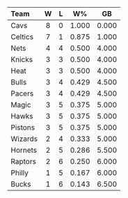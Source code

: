 | Team                             |  W  |  L  |  W%   |  GB   |
|:---------------------------------|:---:|:---:|:-----:|:-----:|
| [](/r/clevelandcavs) Cavs        |  8  |  0  | 1.000 | 0.000 |
| [](/r/bostonceltics) Celtics     |  7  |  1  | 0.875 | 1.000 |
| [](/r/gonets) Nets               |  4  |  4  | 0.500 | 4.000 |
| [](/r/nyknicks) Knicks           |  3  |  3  | 0.500 | 4.000 |
| [](/r/heat) Heat                 |  3  |  3  | 0.500 | 4.000 |
| [](/r/chicagobulls) Bulls        |  3  |  4  | 0.429 | 4.500 |
| [](/r/pacers) Pacers             |  3  |  4  | 0.429 | 4.500 |
| [](/r/orlandomagic) Magic        |  3  |  5  | 0.375 | 5.000 |
| [](/r/atlantahawks) Hawks        |  3  |  5  | 0.375 | 5.000 |
| [](/r/detroitpistons) Pistons    |  3  |  5  | 0.375 | 5.000 |
| [](/r/washingtonwizards) Wizards |  2  |  4  | 0.333 | 5.000 |
| [](/r/charlottehornets) Hornets  |  2  |  5  | 0.286 | 5.500 |
| [](/r/torontoraptors) Raptors    |  2  |  6  | 0.250 | 6.000 |
| [](/r/sixers) Philly             |  1  |  5  | 0.167 | 6.000 |
| [](/r/mkebucks) Bucks            |  1  |  6  | 0.143 | 6.500 |